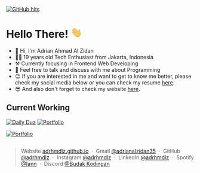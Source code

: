 <a href="https://github.com/adrhmdlz/daily-dua" target="_blank"><img alt="GitHub hits" src="https://img.shields.io/github/last-commit/adrhmdlz/daily-dua?label=Profile%20Updated"></a></img>

<!-- <img src="https://visitor-badge.laobi.icu/badge?page_id=adrhmdlz.adrhmdlz&label=Visitors&color=0e75b6&style=flat" alt="Profile visitor" /> -->

# Hello There! <img src="./assets/wave.gif" width="30px">

-   👋 Hi, i'm Adrian Ahmad Al Zidan
-   👨‍🦱 19 years old Tech Enthusiast from Jakarta, Indonesia
-   ⚒️ Currently focusing in Frontend Web Developing
-   💬 Feel free to talk and discuss with me about Programming
-   😉 If you are interested in me and want to get to know me better, please check my social media below or you can check my resume [here]().
-   😎 And also don't forget to check my website [here](https://adrhmdlz.github.io).

## Current Working

<div>

[![Daily Dua](https://github-readme-stats.vercel.app/api/pin/?username=adrhmdlz&repo=daily-dua&theme=transparent)](https://github.com/adrhmdlz/daily-dua)
[![Portfolio](https://github-readme-stats.vercel.app/api/pin/?username=adrhmdlz&repo=adrhmdlz.github.io&theme=transparent)](https://github.com/adrhmdlz/adrhmdlz.github.io)

[![Portfolio](https://github-readme-stats.vercel.app/api/pin/?username=adrhmdlz&repo=adrhmdlz.github.io&theme=transparent)](https://github.com/adrhmdlz/adrhmdlz.github.io)

## </div>

> Website [adrhmdlz.github.io](https://adrhmdlz.github.io) &nbsp;&middot;&nbsp;
> Gmail [@adrianalzidan35](mailto:adrianalzidan35@gmail.com) &nbsp;&middot;&nbsp;
> GitHub [@adrhmdlz](https://github.com/adrhmdlz) &nbsp;&middot;&nbsp;
> Instagram [@adrhmdlz](https://instagram.com/adrhmdlz) &nbsp;&middot;&nbsp;
> LinkedIn [@adrhmdlz](https://www.linkedin.com/in/adrhmdlz/) &nbsp;&middot;&nbsp;
> Spotify [@Iann](https://open.spotify.com/playlist/0nhR1T67UUSqu4EHYWvAbY?si=c95f6fd6d5b34b04) &nbsp;&middot;&nbsp;
> Discord [@Budak Kodingan](https://discord.gg/UFJvHbSt6G)

